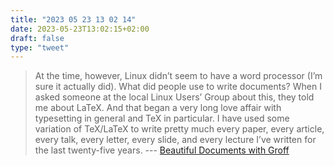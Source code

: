 ```yaml
---
title: "2023 05 23 13 02 14"
date: 2023-05-23T13:02:15+02:00
draft: false
type: "tweet"
---
```


> At the time, however, Linux didn’t seem to have a word processor (I’m sure it actually did). What did people use to write documents? When I asked someone at the local Linux Users’ Group about this, they told me about LaTeX. And that began a very long love affair with typesetting in general and TeX in particular. I have used some variation of TeX/LaTeX to write pretty much every paper, every article, every talk, every letter, every slide, and every lecture I’ve written for the last twenty-five years. --- [Beautiful Documents with Groff](https://stephenramsay.net/posts/groff-mom.html)
